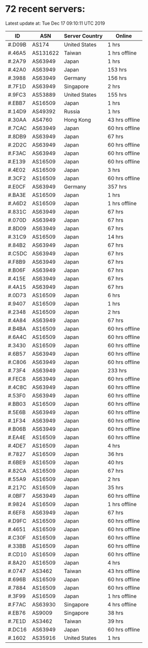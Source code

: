 # 72 recent servers:

Latest update at: Tue Dec 17 09:10:11 UTC 2019

| ID | ASN | Server Country | Online |
| -- | --- | -------------- | ------ |
| #.D09B | AS174 | United States | 1 hrs |
| #.46A5 | AS131622 | Taiwan | 1 hrs offline |
| #.2A79 | AS63949 | Japan | 1 hrs |
| #.42A0 | AS63949 | Japan | 153 hrs |
| #.3988 | AS63949 | Germany | 156 hrs |
| #.7F1D | AS63949 | Singapore | 2 hrs |
| #.9FC3 | AS53889 | United States | 155 hrs |
| #.EBB7 | AS16509 | Japan | 1 hrs |
| #.14D9 | AS49392 | Russia | 1 hrs |
| #.30AA | AS4760 | Hong Kong | 43 hrs offline |
| #.7CAC | AS63949 | Japan | 60 hrs offline |
| #.8DB9 | AS63949 | Japan | 67 hrs |
| #.2D2C | AS63949 | Japan | 60 hrs offline |
| #.F3AC | AS63949 | Japan | 60 hrs offline |
| #.E139 | AS16509 | Japan | 60 hrs offline |
| #.4E02 | AS16509 | Japan | 3 hrs |
| #.3CF2 | AS16509 | Japan | 60 hrs offline |
| #.E0CF | AS63949 | Germany | 357 hrs |
| #.BA3E | AS16509 | Japan | 1 hrs |
| #.A6D2 | AS16509 | Japan | 1 hrs offline |
| #.831C | AS63949 | Japan | 67 hrs |
| #.070D | AS63949 | Japan | 67 hrs |
| #.8D09 | AS63949 | Japan | 67 hrs |
| #.31C9 | AS16509 | Japan | 14 hrs |
| #.84B2 | AS63949 | Japan | 67 hrs |
| #.C5DC | AS63949 | Japan | 67 hrs |
| #.F8B9 | AS63949 | Japan | 67 hrs |
| #.B06F | AS63949 | Japan | 67 hrs |
| #.415E | AS63949 | Japan | 67 hrs |
| #.4A15 | AS63949 | Japan | 67 hrs |
| #.0D73 | AS16509 | Japan | 6 hrs |
| #.9407 | AS16509 | Japan | 1 hrs |
| #.2348 | AS16509 | Japan | 2 hrs |
| #.4A84 | AS63949 | Japan | 67 hrs |
| #.B4BA | AS16509 | Japan | 60 hrs offline |
| #.6A4C | AS16509 | Japan | 60 hrs offline |
| #.3430 | AS16509 | Japan | 60 hrs offline |
| #.6B57 | AS63949 | Japan | 60 hrs offline |
| #.C806 | AS63949 | Japan | 60 hrs offline |
| #.73F4 | AS63949 | Japan | 233 hrs |
| #.FEC8 | AS63949 | Japan | 60 hrs offline |
| #.4C8C | AS63949 | Japan | 60 hrs offline |
| #.53F0 | AS63949 | Japan | 60 hrs offline |
| #.BB03 | AS16509 | Japan | 60 hrs offline |
| #.5E6B | AS63949 | Japan | 60 hrs offline |
| #.1F34 | AS63949 | Japan | 60 hrs offline |
| #.B06B | AS63949 | Japan | 60 hrs offline |
| #.EA4E | AS16509 | Japan | 60 hrs offline |
| #.4DE7 | AS16509 | Japan | 4 hrs |
| #.7827 | AS16509 | Japan | 36 hrs |
| #.6BE9 | AS16509 | Japan | 40 hrs |
| #.82CA | AS16509 | Japan | 67 hrs |
| #.55A9 | AS16509 | Japan | 2 hrs |
| #.217C | AS16509 | Japan | 35 hrs |
| #.0BF7 | AS63949 | Japan | 60 hrs offline |
| #.9824 | AS16509 | Japan | 1 hrs offline |
| #.6EF8 | AS63949 | Japan | 67 hrs |
| #.D9FC | AS16509 | Japan | 60 hrs offline |
| #.4651 | AS16509 | Japan | 60 hrs offline |
| #.C30F | AS16509 | Japan | 60 hrs offline |
| #.33BB | AS16509 | Japan | 60 hrs offline |
| #.CD10 | AS16509 | Japan | 60 hrs offline |
| #.8A20 | AS16509 | Japan | 4 hrs |
| #.0747 | AS3462 | Taiwan | 43 hrs offline |
| #.696B | AS16509 | Japan | 60 hrs offline |
| #.7884 | AS16509 | Japan | 60 hrs offline |
| #.3F99 | AS16509 | Japan | 1 hrs offline |
| #.F7AC | AS63930 | Singapore | 4 hrs offline |
| #.EB76 | AS9009 | Singapore | 38 hrs |
| #.7E1D | AS3462 | Taiwan | 39 hrs |
| #.DC16 | AS63949 | Japan | 60 hrs offline |
| #.1602 | AS35916 | United States | 1 hrs |

